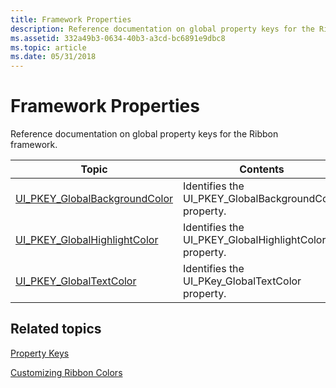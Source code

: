 ```yaml
---
title: Framework Properties
description: Reference documentation on global property keys for the Ribbon framework.
ms.assetid: 332a49b3-0634-40b3-a3cd-bc6891e9dbc8
ms.topic: article
ms.date: 05/31/2018
---
```


# Framework Properties

Reference documentation on global property keys for the Ribbon framework.



| Topic                                                                                                  | Contents                                                            |
|--------------------------------------------------------------------------------------------------------|---------------------------------------------------------------------|
| [UI\_PKEY\_GlobalBackgroundColor](windowsribbon-reference-properties-uipkey-globalbackgroundcolor.md) | Identifies the UI\_PKEY\_GlobalBackgroundColor property.<br/> |
| [UI\_PKEY\_GlobalHighlightColor](windowsribbon-reference-properties-uipkey-globalhighlightcolor.md)   | Identifies the UI\_PKEY\_GlobalHighlightColor property.<br/>  |
| [UI\_PKEY\_GlobalTextColor](windowsribbon-reference-properties-uipkey-globaltextcolor.md)             | Identifies the UI\_PKey\_GlobalTextColor property.<br/>       |



 

## Related topics

<dl> <dt>

[Property Keys](windowsribbon-reference-properties.md)
</dt> <dt>

[Customizing Ribbon Colors](ribbon-color.md)
</dt> </dl>

 

 





